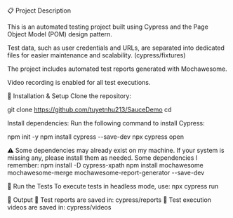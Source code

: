 📋 Project Description

This is an automated testing project built using Cypress and the Page Object Model (POM) design pattern.

Test data, such as user credentials and URLs, are separated into dedicated files for easier maintenance and scalability. (cypress/fixtures)

The project includes automated test reports generated with Mochawesome.

Video recording is enabled for all test executions.

🚀 Installation & Setup
Clone the repository: 

git clone https://github.com/tuyetnhu213/SauceDemo
cd <project-folder>

Install dependencies:
Run the following command to install Cypress:

npm init -y
npm install cypress --save-dev
npx cypress open

⚠️ Some dependencies may already exist on my machine. If your system is missing any, please install them as needed.
Some dependencies I remember:
npm install -D cypress-xpath
npm install mochawesome mochawesome-merge mochawesome-report-generator --save-dev

🧪 Run the Tests
To execute tests in headless mode, use:
npx cypress run


📁 Output
📄 Test reports are saved in: cypress/reports
🎥 Test execution videos are saved in: cypress/videos


